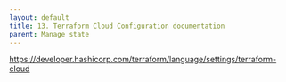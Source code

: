 ```yaml
---
layout: default
title: 13. Terraform Cloud Configuration documentation
parent: Manage state
---
```


https://developer.hashicorp.com/terraform/language/settings/terraform-cloud
